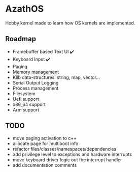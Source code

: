 # AzathOS

Hobby kernel made to learn how OS kernels are implemented.

## Roadmap

* Framebuffer based Text UI :heavy_check_mark:
* Keyboard Input :heavy_check_mark:
* Paging
* Memory management
* Klib data-structures: string, map, vector...
* Serial Output Logging
* Process management
* Filesystem
* Uefi support
* x86_64 support
* Arm support

## TODO

* move paging activation to c++
* allocate page for multiboot info
* refactor files/classes/namespaces/dependencies
* add privilege level to exceptions and hardware interrupts
* move keyboard driver logic out the interrupt handler
* add documentation comments